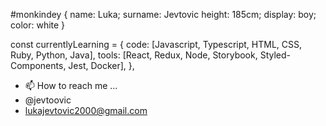  #monkindey { 
  name: Luka; 
  surname: Jevtovic
  height: 185cm; 
  display: boy; 
  color: white 
}

const currentlyLearning = {
  code: [Javascript, Typescript, HTML, CSS, Ruby, Python, Java],
  tools: [React, Redux, Node, Storybook, Styled-Components, Jest, Docker],
 },

- 📫 How to reach me ...
- @jevtoovic 
- lukajevtovic2000@gmail.com
